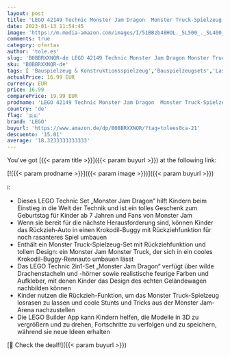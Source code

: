 ```yaml
---
layout: post
title: 'LEGO 42149 Technic Monster Jam Dragon  Monster Truck-Spielzeug für Jungen und Mädchen  2in1-Rennwagen für Offroad-Stunts und als Geschenk für Kinder'
date: 2023-01-13 11:54:45
image: 'https://m.media-amazon.com/images/I/51BBzb48HOL._SL500_._SL400_.jpg'
comments: true
category: ofertas
author: 'tole.es'
slug: 'B0BBRXXNQR-de LEGO 42149 Technic Monster Jam Dragon Monster Truck-...'
sku: 'B0BBRXXNQR-de'
tags: [ 'Bauspielzeug & Konstruktionsspielzeug','Bauspielzeugsets','Lastwagen für Kinder','Spielfahrzeuge','Spielzeug','lego','🇩🇪', ]
actualPrice: 16.99 EUR
currency: EUR
price: 16.99
comparePrice: 19.99 EUR
prodname: 'LEGO 42149 Technic Monster Jam Dragon  Monster Truck-Spielzeug für Jungen und Mädchen  2in1-Rennwagen für Offroad-Stunts und als Geschenk für Kinder'
country: 'de'
flag: '🇩🇪'
brand: 'LEGO'
buyurl: 'https://www.amazon.de/dp/B0BBRXXNQR/?tag=tolees0ca-21'
descuento: '15.01'
average: '18.3233333333333'
---
```


You've got [{{< param title >}}]({{< param buyurl >}}) at the following link:

[![{{< param prodname >}}]({{< param image >}})]({{< param buyurl >}})

ℹ️:

- Dieses LEGO Technic Set „Monster Jam Dragon“ hilft Kindern beim Einstieg in die Welt der Technik und ist ein tolles Geschenk zum Geburtstag für Kinder ab 7 Jahren und Fans von Monster Jam
- Wenn sie bereit für die nächste Herausforderung sind, können Kinder das Rückzieh-Auto in einen Krokodil-Buggy mit Rückziehfunktion für noch rasanteres Spiel umbauen
- Enthält ein Monster Truck-Spielzeug-Set mit Rückziehfunktion und tollem Design: ein Monster Jam Monster Truck, der sich in ein cooles Krokodil-Buggy-Rennauto umbauen lässt
- Das LEGO Technic 2in1-Set „Monster Jam Dragon“ verfügt über wilde Drachenstacheln und -hörner sowie realistische feurige Farben und Aufkleber, mit denen Kinder das Design des echten Geländewagen nachbilden können
- Kinder nutzen die Rückzieh-Funktion, um das Monster Truck-Spielzeug losrasen zu lassen und coole Stunts und Tricks aus der Monster Jam-Arena nachzustellen
- Die LEGO Builder App kann Kindern helfen, die Modelle in 3D zu vergrößern und zu drehen, Fortschritte zu verfolgen und zu speichern, während sie neue Ideen erhalten

[🛒 Check the deal!!]({{< param buyurl >}})
